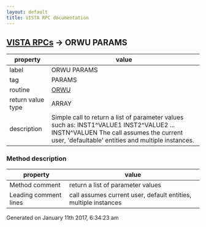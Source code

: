 ```yaml
---
layout: default
title: VISTA RPC documentation
---
```




## [VISTA RPCs](TableOfContent.md) &#8594; ORWU PARAMS 

 property | value 
--- | --- 
 label | ORWU PARAMS
 tag | PARAMS
 routine | [ORWU](http://code.osehra.org/dox/Routine_ORWU_source.html)
 return value type | ARRAY
 description | Simple call to return a list of parameter values such as:         INST1^VALUE1        INST2^VALUE2        ...        INSTN^VALUEN The call assumes the current user, 'defaultable' entities and multiple instances.


### Method description

 property | value 
--- | --- 
 Method comment | return a list of parameter values
 Leading comment lines | call assumes current user, default entities, multiple instances




Generated on January 11th 2017, 6:34:23 am